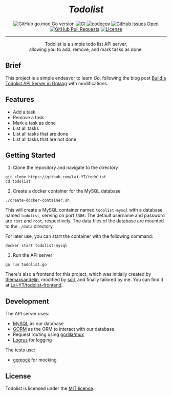 <h1 align="center"><i>Todolist</i></h1>

<div align="center">

![GitHub go.mod Go version](https://img.shields.io/github/go-mod/go-version/Lai-YT/todolist)
[![CI](https://github.com/Lai-YT/todolist/actions/workflows/ci.yml/badge.svg)](https://github.com/Lai-YT/todolist/actions/workflows/ci.yml)
[![codecov](https://codecov.io/gh/Lai-YT/todolist/graph/badge.svg?token=VMJZ7U806J)](https://codecov.io/gh/Lai-YT/todolist)
[![GitHub Issues Open](https://img.shields.io/github/issues/Lai-YT/todolist.svg)](https://github.com/Lai-YT/todolist/issues)
[![GitHub Pull Requests](https://img.shields.io/github/issues-pr/Lai-YT/todolist.svg)](https://github.com/Lai-YT/todolist/pulls)
[![License](https://img.shields.io/badge/license-MIT-blue.svg)](LICENSE)

</div>

---

<p align="center">
    Todolist is a simple todo list API server,
    <br>
    allowing you to add, remove, and mark tasks as done.
</p>

## Brief

This project is a simple endeavor to learn _Go_, following the blog post [Build a Todolist API Server in Golang](https://www.fadhil-blog.dev/blog/golang-todolist/) with modifications.

## Features

- Add a task
- Remove a task
- Mark a task as done
- List all tasks
- List all tasks that are done
- List all tasks that are not done

## Getting Started

1. Clone the repository and navigate to the directory

```console
git clone https://github.com/Lai-YT/todolist
cd todolist
```

2. Create a docker container for the MySQL database

```console
./create-docker-container.sh
```

This will create a MySQL container named `todolist-mysql` with a database named `todolist`, serving on port `3306`.
The default username and password are `root` and `root`, respectively. The data files of the database are mounted to the `./data` directory.

For later use, you can start the container with the following command:

```console
docker start todolist-mysql
```

3. Run the API server

```console
go run todolist.go
```

There's also a frontend for this project, which was initially created by [themaxsandelin](https://github.com/themaxsandelin), modified by [sdil](https://github.com/sdil), and finally tailored by me. You can find it at [Lai-YT/todolist-frontend](https://github.com/Lai-YT/todolist-frontend).

## Development

The API server uses:

- [MySQL](https://www.mysql.com/) as our database
- [GORM](https://gorm.io/index.html) as the ORM to interact with our database
- Request routing using [gorilla/mux](https://github.com/gorilla/mux)
- [Logrus](https://github.com/sirupsen/logrus) for logging

The tests use:

- [gomock](https://github.com/uber-go/mock) for mocking

## License

Todolist is licensed under the [MIT license](LICENSE).
